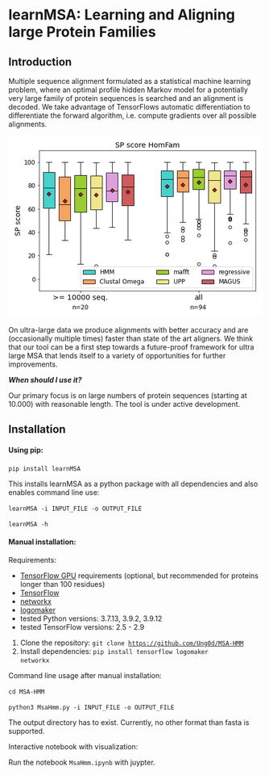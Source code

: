 # learnMSA: Learning and Aligning large Protein Families

## Introduction
Multiple sequence alignment formulated as a statistical machine learning problem, where an optimal profile hidden Markov model for a potentially very large family of protein sequences is searched and an alignment is decoded. We take advantage of TensorFlows automatic differentiation to differentiate the forward algorithm, i.e. compute gradients over all possible alignments.

![alt text](https://github.com/Ung0d/MSA-HMM-Analysis/blob/main/fig/boxplots_sp_homfam.png?raw=true)

On ultra-large data we produce alignments with better accuracy and are (occasionally multiple times) faster than state of the art aligners. We think that our tool can be a first step towards a future-proof framework for ultra large MSA that lends itself to a variety of opportunities for further improvements.

***When should I use it?***

Our primary focus is on large numbers of protein sequences (starting at 10.000) with reasonable length. The tool is under active development. 


## Installation

#### Using pip:

  <code>pip install learnMSA</code>
  
This installs learnMSA as a python package with all dependencies and also enables command line use:

  <code>learnMSA -i INPUT_FILE -o OUTPUT_FILE</code>
  
  <code>learnMSA -h</code>


#### Manual installation:

Requirements:
- [TensorFlow GPU](https://www.tensorflow.org/install/gpu) requirements (optional, but recommended for proteins longer than 100 residues)
- [TensorFlow](https://github.com/tensorflow/tensorflow)
- [networkx](https://networkx.org/) 
- [logomaker](https://logomaker.readthedocs.io/en/latest/) 
- tested Python versions: 3.7.13, 3.9.2, 3.9.12
- tested TensorFlow versions: 2.5 - 2.9

1. Clone the repository: 
  <code>git clone https://github.com/Ung0d/MSA-HMM</code>
3. Install dependencies:
  <code>pip install tensorflow logomaker networkx</code>

Command line usage after manual installation:

<code>cd MSA-HMM</code>

<code>python3 MsaHmm.py -i INPUT_FILE -o OUTPUT_FILE </code>

The output directory has to exist. Currently, no other format than fasta is supported.

Interactive notebook with visualization:

Run the notebook <code>MsaHmm.ipynb</code> with juypter.

